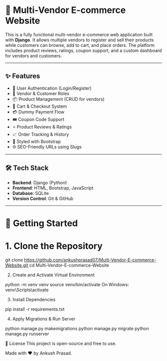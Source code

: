 # 🛒 Multi-Vendor E-commerce Website

This is a fully functional multi-vendor e-commerce web application built with **Django**. It allows multiple vendors to register and sell their products while customers can browse, add to cart, and place orders. The platform includes product reviews, ratings, coupon support, and a custom dashboard for vendors and customers.

---

## ✨ Features

- 🔐 User Authentication (Login/Register)
- 👤 Vendor & Customer Roles
- 📦 Product Management (CRUD for vendors)
- 🛒 Cart & Checkout System
- 💳 Dummy Payment Flow
- 🎟️ Coupon Code Support
- ⭐ Product Reviews & Ratings
- 📈 Order Tracking & History
- 🎨 Styled with Bootstrap
- 🌐 SEO-Friendly URLs using Slugs

---

## 🛠️ Tech Stack

- **Backend**: Django (Python)
- **Frontend**: HTML, Bootstrap, JavaScript
- **Database**: SQLite 
- **Version Control**: Git & GitHub

---

# 🚀 Getting Started

# 1. Clone the Repository

git clone https://github.com/ankushprasad07/Multi-Vendor-E-commerce-Website.git
cd Multi-Vendor-E-commerce-Website

2. Create and Activate Virtual Environment

python -m venv venv
source venv/bin/activate 
On Windows: venv\Scripts\activate

3. Install Dependencies

pip install -r requirements.txt

4. Apply Migrations & Run Server

python manage.py makemigrations
python manage.py migrate
python manage.py runserver

📄 License
This project is open-source and free to use.

Made with ❤️ by Ankush Prasad.
